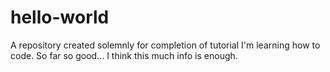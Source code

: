 # hello-world
A repository created solemnly for completion of tutorial
I'm learning how to code. So far so good... I think this much info is enough.
